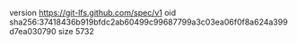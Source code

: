 version https://git-lfs.github.com/spec/v1
oid sha256:37418436b919bfdc2ab60499c99687799a3c03ea06f0f8a624a399d7ea030790
size 5732
